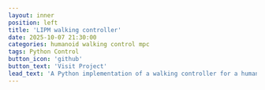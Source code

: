 ```yaml
---
layout: inner
position: left
title: 'LIPM walking controller'
date: 2025-10-07 21:30:00
categories: humanoid walking control mpc
tags: Python Control 
button_icon: 'github'
button_text: 'Visit Project'
lead_text: 'A Python implementation of a walking controller for a humanoid robot'
---
```

